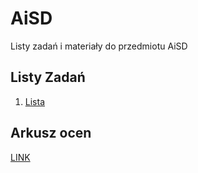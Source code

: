 # AiSD
Listy zadań i materiały do przedmiotu AiSD


## Listy Zadań

1. [Lista](Lista1.md)

## Arkusz ocen

[LINK](https://docs.google.com/spreadsheets/d/1I2h69Kno0cuQTeHU-LficDZa4jOQRobxQ90xhzLOHRY/edit?usp=sharing)
